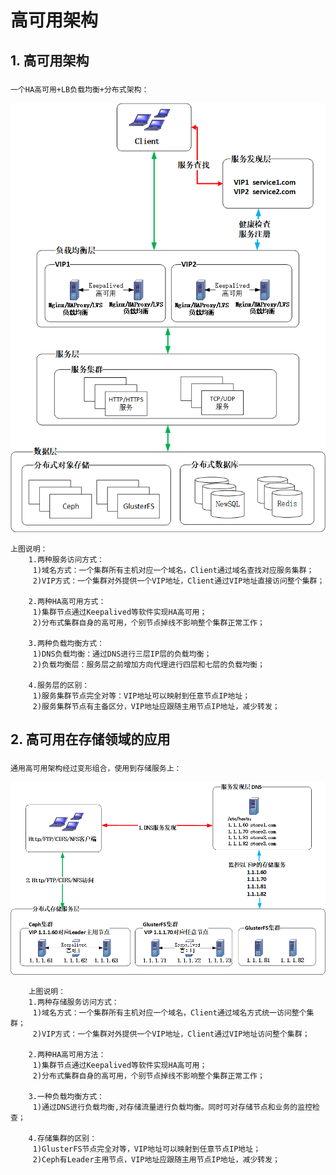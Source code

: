 
# 高可用架构


## 1. 高可用架构

### 
    一个HA高可用+LB负载均衡+分布式架构：
![image](https://github.com/larkguo/Architecture/blob/master/HA/data/HA.png)

    上图说明：
		1.两种服务访问方式：
		 1)域名方式：一个集群所有主机对应一个域名，Client通过域名查找对应服务集群；
		 2)VIP方式：一个集群对外提供一个VIP地址，Client通过VIP地址直接访问整个集群；

		2.两种HA高可用方式：
		 1)集群节点通过Keepalived等软件实现HA高可用；
		 2)分布式集群自身的高可用，个别节点掉线不影响整个集群正常工作；

		3.两种负载均衡方式：
		 1)DNS负载均衡：通过DNS进行三层IP层的负载均衡；
		 2)负载均衡层：服务层之前增加方向代理进行四层和七层的负载均衡；

		4.服务层的区别：
		 1)服务集群节点完全对等：VIP地址可以映射到任意节点IP地址；
		 2)服务集群节点有主备区分，VIP地址应跟随主用节点IP地址，减少转发；
 
## 2. 高可用在存储领域的应用

###
    通用高可用架构经过变形组合，使用到存储服务上：
![image](https://github.com/larkguo/Architecture/blob/master/HA/data/store.png)

		上图说明：
		1.两种存储服务访问方式：
		 1)域名方式：一个集群所有主机对应一个域名，Client通过域名方式统一访问整个集群；
		 2)VIP方式：一个集群对外提供一个VIP地址，Client通过VIP地址访问整个集群；

		2.两种HA高可用方法：
		 1)集群节点通过Keepalived等软件实现HA高可用；
		 2)分布式集群自身的高可用，个别节点掉线不影响整个集群正常工作；

		3.一种负载均衡方式：
		 1)通过DNS进行负载均衡,对存储流量进行负载均衡。同时可对存储节点和业务的监控检查；

		4.存储集群的区别：
		 1)GlusterFS节点完全对等，VIP地址可以映射到任意节点IP地址；
		 2)Ceph有Leader主用节点，VIP地址应跟随主用节点IP地址，减少转发；
 
